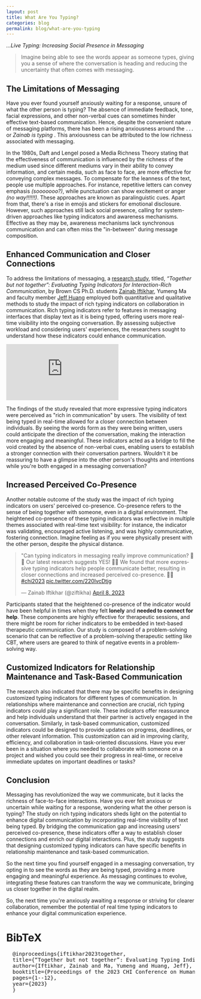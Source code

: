 ```yaml
---
layout: post
title: What Are You Typing? 
categories: blog
permalink: blog/what-are-you-typing
---
```


<em>...Live Typing: Increasing Social Presence in Messaging</em>

> Imagine being able to see the words appear as someone types, giving you a sense of where the conversation is heading and reducing the uncertainty that often comes with messaging.

## The Limitations of Messaging

Have you ever found yourself anxiously waiting for a response, unsure of what the other person is typing? The absence of immediate feedback, tone, facial expressions, and other non-verbal cues can sometimes hinder effective text-based communication. Hence, despite the convenient nature of messaging platforms, there has been a rising anxiousness around the <em> `...` </em> or <em> Zainab is typing </em>. This anxiousness can be attributed to the low richness associated with messaging.

In the 1980s, Daft and Lengel posed a Media Richness Theory stating that the effectiveness of communication is influenced by the richness of the medium used since different mediums vary in their ability to convey information, and certain media, such as face to face, are more effective for conveying complex messages. To compensate for the leanness of the text, people use multiple approaches. For instance, repetitive letters can convey emphasis <em>(sooooooo?)</em>, while punctuation can show excitement or anger <em>(no way!!!!!!)</em>. These approaches are known as paralinguistic cues. Apart from that, there's a rise in emojis and stickers for emotional disclosure. However, such approaches still lack social presence, calling for system-driven approaches like typing indicators and awareness mechanisms. Effective as they may be, awareness mechanisms lack synchronous communication and can often miss the "in-between" during message composition.

## Enhanced Communication and Closer Connections

To address the limitations of messaging, a [research study](https://zainabiftikhar.com/papers/LiveTyping_CHI23.pdf), titled, <em>“Together but not together”: Evaluating Typing Indicators for
Interaction-Rich Communication</em>, by Brown CS Ph.D. students [Zainab Iftikhar](https://zainabiftikhar.com), Yumeng Ma and faculty member [Jeff Huang](https://jeffhuang.com) employed both quantitative and qualitative methods to study the impact of rich typing indicators on collaboration in communication. Rich typing indicators refer to features in messaging interfaces that display text as it is being typed, offering users more real-time visibility into the ongoing conversation. By assessing subjective workload and considering users' experiences, the researchers sought to understand how these indicators could enhance communication. 

<div class="video-container" style="width: 800px;">
  <iframe src="https://github.com/ZainabIftikhar/zainabiftikhar.github.io/assets/23429685/db1e3784-f4bf-4277-8443-c80a458a6df5" frameborder="0" allowfullscreen></iframe>
</div>

The findings of the study revealed that more expressive typing indicators were perceived as "rich in communication" by users. The visibility of text being typed in real-time allowed for a closer connection between individuals. By seeing the words form as they were being written, users could anticipate the direction of the conversation, making the interaction more engaging and meaningful. These indicators acted as a bridge to fill the void created by the absence of non-verbal cues, enabling users to establish a stronger connection with their conversation partners. Wouldn't it be reassuring to have a glimpse into the other person's thoughts and intentions while you're both engaged in a messaging conversation?

## Increased Perceived Co-Presence

Another notable outcome of the study was the impact of rich typing indicators on users' perceived co-presence. Co-presence refers to the sense of being together with someone, even in a digital environment. The heightened co-presence of these typing indicators was reflective in multiple themes associated with real-time text visibility: for instance, the indicator was validating, encouraged active listening, and was highly communicative, fostering connection. Imagine feeling as if you were physically present with the other person, despite the physical distance.

<blockquote class="twitter-tweet"><p lang="en" dir="ltr">&quot;Can typing indicators in messaging really improve communication? 📲👥 Our latest research suggests YES! 🙌🏼 We found that more expressive typing indicators help people communicate better, resulting in closer connections and increased perceived co-presence. 💬💕 <a href="https://twitter.com/hashtag/chi2023?src=hash&amp;ref_src=twsrc%5Etfw">#chi2023</a> <a href="https://t.co/220lvcDtjg">pic.twitter.com/220lvcDtjg</a></p>&mdash; Zainab Iftikhar (@ziftikha) <a href="https://twitter.com/ziftikha/status/1644528149970194433?ref_src=twsrc%5Etfw">April 8, 2023</a></blockquote> <script async src="https://platform.twitter.com/widgets.js" charset="utf-8"></script>

Participants stated that the heightened co-presence of the indicator would have been helpful in times when they felt **lonely** and **needed to connect for help**. These components are highly effective for therapeutic sessions, and there might be room for richer indicators to be embedded in text-based therapeutic communication. Our study is composed of a problem-solving scenario that can be reflective of a problem-solving therapeutic setting like CBT, where users are geared to think of negative events in a problem-solving way.

## Customized Indicators for Relationship Maintenance and Task-Based Communication

The research also indicated that there may be specific benefits in designing customized typing indicators for different types of communication. In relationships where maintenance and connection are crucial, rich typing indicators could play a significant role. These indicators offer reassurance and help individuals understand that their partner is actively engaged in the conversation. Similarly, in task-based communication, customized indicators could be designed to provide updates on progress, deadlines, or other relevant information. This customization can aid in improving clarity, efficiency, and collaboration in task-oriented discussions. Have you ever been in a situation where you needed to collaborate with someone on a project and wished you could see their progress in real-time, or receive immediate updates on important deadlines or tasks?

## Conclusion

Messaging has revolutionized the way we communicate, but it lacks the richness of face-to-face interactions. Have you ever felt anxious or uncertain while waiting for a response, wondering what the other person is typing? The study on rich typing indicators sheds light on the potential to enhance digital communication by incorporating real-time visibility of text being typed. By bridging the communication gap and increasing users' perceived co-presence, these indicators offer a way to establish closer connections and enrich our digital interactions. Plus, the study suggests that designing customized typing indicators can have specific benefits in relationship maintenance and task-based communication.

So the next time you find yourself engaged in a messaging conversation, try opting in to see the words as they are being typed, providing a more engaging and meaningful experience. As messaging continues to evolve, integrating these features can transform the way we communicate, bringing us closer together in the digital realm.

So, the next time you're anxiously awaiting a response or striving for clearer collaboration, remember the potential of real time typing indicators to enhance your digital communication experience.

# BibTeX

<div class="bibtex-wrapper">
	<div class="highlight">
		<pre>
  @inproceedings{iftikhar2023together,
  title={“Together but not together”: Evaluating Typing Indicators for Interaction-Rich Communication},
  author={Iftikhar, Zainab and Ma, Yumeng and Huang, Jeff},
  booktitle={Proceedings of the 2023 CHI Conference on Human Factors in Computing Systems},
  pages={1--12},
  year={2023}
  }
        </pre>
    </div>
</div>
